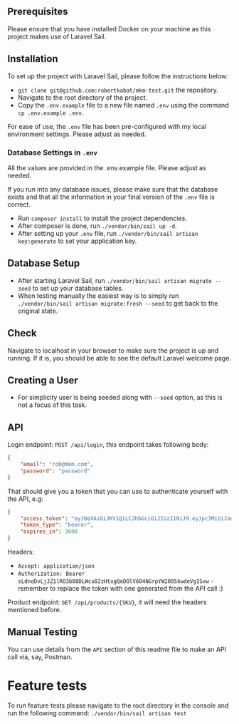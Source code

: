 
## Prerequisites

Please ensure that you have installed Docker on your machine as this project makes use of Laravel Sail.

## Installation

To set up the project with Laravel Sail, please follow the instructions below:

- `git clone git@github.com:robertkabat/mkm-test.git` the repository.
- Navigate to the root directory of the project.
- Copy the `.env.example` file to a new file named `.env` using the command `cp .env.example .env`.

For ease of use, the `.env` file has been pre-configured with my local environment settings. Please adjust as needed.

### Database Settings in `.env`

All the values are provided in the .env.example file. Please adjust as needed.

If you run into any database issues, please make sure that the database exists and that all the information in your
final version of the `.env` file is correct.

- Run `composer install` to install the project dependencies.
- After composer is done, run `./vendor/bin/sail up -d`.
- After setting up your `.env` file, run `./vendor/bin/sail artisan key:generate` to set your application key.

## Database Setup

- After starting Laravel Sail, run `./vendor/bin/sail artisan migrate --seed` to set up your database tables.
- When testing manually the easiest way is to simply run `./vendor/bin/sail artisan migrate:fresh --seed` to get back to the original state.

## Check

Navigate to localhost in your browser to make sure the project is up and running. If it is, you should be able to see the default Laravel welcome page.

## Creating a User

- For simplicity user is being seeded along with `--seed` option, as this is not a focus of this task.

## API

Login endpoint: `POST /api/login`, this endpoint takes following body:

```json
{
    "email": "rob@mkm.com",
    "password": "password"
}
```

That should give you a token that you can use to authenticate yourself with the API, e.g:

```json
{
    "access_token": "eyJ0eXAiOiJKV1QiLCJhbGciOiJIUzI1NiJ9.eyJpc3MiOiJodHRwOi8vbG9jYWxob3N0L2FwaS9sb2dpbiIsImlhdCI6MTcxMzgxNDMwNywiZXhwIjoxNzEzODE3OTA3LCJuYmYiOjE3MTM4MTQzMDcsImp0aSI6Inh6ZXpXeTdvU2lTaGJWZTAiLCJzdWIiOiIxIiwicHJ2IjoiMjNiZDVjODk0OWY2MDBhZGIzOWU3MDFjNDAwODcyZGI3YTU5NzZmNyJ9.gv9bD5dOcr2-YiU4Jx59CWWjafoImY4-V1rJ1HQqn2w",
    "token_type": "bearer",
    "expires_in": 3600
}
```

Headers:

- `Accept: application/json`
- `Authorization: Bearer sLdnoDvLjJZ1lRO3b08DLWcu82zHtxgQeDOlV604NGrpYW2005kwdeVgISxw` - remember to replace the token with one generated from the API call :)

Product endpoint: `GET /api/products/{SKU}`, it will need the headers mentioned before.

## Manual Testing

You can use details from the `API` section of this readme file to make an API call via, say, Postman.

# Feature tests

To run feature tests please navigate to the root directory in the console and run the following command: `./vendor/bin/sail artisan test`
